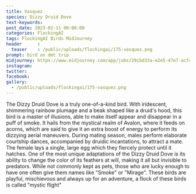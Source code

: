 ```yaml
---
title: Vasquez
species: Dizzy Druid Dove
text-keywords: 
post_date: 2023-02-11 00:00:00
categories: FlockingAI
tags: FlockingAI Birds MidJourney 
header      :
  teaser    : /public/uploads/flockingai/175-vasquez.png
prompt: bird on dmt trip
midjourney: https://www.midjourney.com/app/jobs/29cbd33a-e2e5-47e7-acfc-7655dac3f3fc
instagram: 
twitter: 
facebook: 
gallery: 
  - /public/uploads/flockingai/175-vasquez.png
---
```


The Dizzy Druid Dove is a truly one-of-a-kind bird. With iridescent, shimmering rainbow plumage and a beak shaped like a druid's hood, this bird is a master of illusions, able to make itself appear and disappear in a puff of smoke. It hails from the mystical realm of Avalon, where it feeds on acorns, which are said to give it an extra boost of energy to perform its dizzying aerial maneuvers. During mating season, males perform elaborate courtship dances, accompanied by druidic incantations, to attract a mate. The female lays a single, large egg which they fiercely protect until it hatches. One of the most unique adaptations of the Dizzy Druid Dove is its ability to change the color of its feathers at will, making it all but invisible to predators. While not commonly kept as pets, those who are lucky enough to have one often give them names like "Smoke" or "Mirage". These birds are playful, mischievous and always up for an adventure, a flock of these birds is called "mystic flight"
